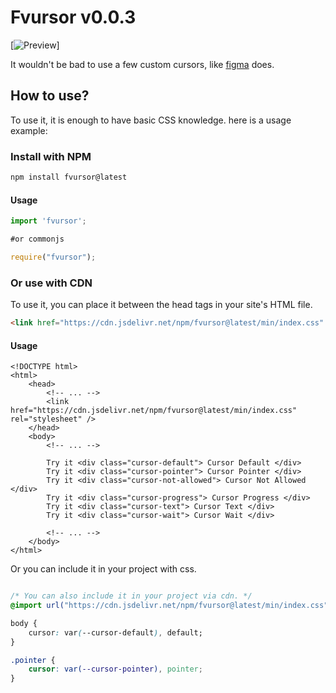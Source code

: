 # Fvursor v0.0.3

[![Preview](https://cdn.jsdelivr.net/gh/ahmetcanisik/fvursor/preview.gif)]

It wouldn't be bad to use a few custom cursors, like [figma](https://figma.com) does.

## How to use?

To use it, it is enough to have basic CSS knowledge. here is a usage example:

### Install with NPM

```bash
npm install fvursor@latest
```

#### Usage

```jsx
import 'fvursor';

#or commonjs

require("fvursor");
```

### Or use with CDN

To use it, you can place it between the head tags in your site's HTML file.
```html
<link href="https://cdn.jsdelivr.net/npm/fvursor@latest/min/index.css" rel="stylesheet" />
```

#### Usage

```
<!DOCTYPE html>
<html>
    <head>
        <!-- ... -->
        <link href="https://cdn.jsdelivr.net/npm/fvursor@latest/min/index.css" rel="stylesheet" />
    </head>
    <body>
        <!-- ... -->

        Try it <div class="cursor-default"> Cursor Default </div>
        Try it <div class="cursor-pointer"> Cursor Pointer </div>
        Try it <div class="cursor-not-allowed"> Cursor Not Allowed </div>
        Try it <div class="cursor-progress"> Cursor Progress </div>
        Try it <div class="cursor-text"> Cursor Text </div>
        Try it <div class="cursor-wait"> Cursor Wait </div>

        <!-- ... -->
    </body>
</html>
```

Or you can include it in your project with css.
```css

/* You can also include it in your project via cdn. */
@import url("https://cdn.jsdelivr.net/npm/fvursor@latest/min/index.css")

body {
    cursor: var(--cursor-default), default;
}

.pointer {
    cursor: var(--cursor-pointer), pointer;
}
```